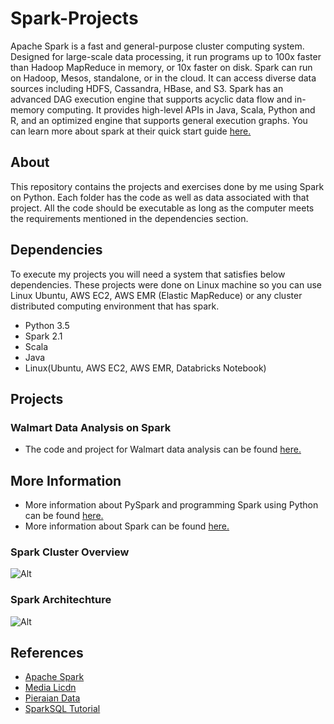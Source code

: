 # Spark-Projects
Apache Spark is a fast and general-purpose cluster computing system. Designed for large-scale data processing, it run programs up to 100x faster than Hadoop MapReduce in memory, or 10x faster on disk. Spark can run on Hadoop, Mesos, standalone, or in the cloud. It can access diverse data sources including HDFS, Cassandra, HBase, and S3. Spark has an advanced DAG execution engine that supports acyclic data flow and in-memory computing. It provides high-level APIs in Java, Scala, Python and R, and an optimized engine that supports general execution graphs. You can learn more about spark at their quick start guide [here.](http://spark.apache.org/docs/latest/quick-start.html)

## About
This repository contains the projects and exercises done by me using Spark on Python. Each folder has the code as well as data associated with that project. All the code should be executable as long as the computer meets the requirements mentioned in the dependencies section.

## Dependencies
To execute my projects you will need a system that satisfies below dependencies. These projects were done on Linux machine so you can use Linux Ubuntu, AWS EC2, AWS EMR (Elastic MapReduce) or any cluster distributed computing environment that has spark.
- Python 3.5
- Spark 2.1
- Scala
- Java
- Linux(Ubuntu, AWS EC2, AWS EMR, Databricks Notebook)

## Projects

### Walmart Data Analysis on Spark
- The code and project for Walmart data analysis can be found [here.](https://github.com/jubins/Spark-Projects/blob/master/Spark_Walmart_Data_Analysis_Project/Spark%20Walmart%20Data%20Analysis%20Project.ipynb)

## More Information 
- More information about PySpark and programming Spark using Python can be found [here.](https://spark.apache.org/docs/0.9.1/python-programming-guide.html)
- More information about Spark can be found [here.](http://spark.apache.org/)

### Spark Cluster Overview
![Alt](https://spark.apache.org/docs/latest/img/cluster-overview.png)

### Spark Architechture
![Alt](https://media.licdn.com/mpr/mpr/shrinknp_800_800/AAEAAQAAAAAAAAb5AAAAJDUwZGZmZWEwLWNhZGEtNDc4NC1hOTkyLTVjMTNiYmUzNjVmNw.png)

## References
- [Apache Spark](https://spark.apache.org/)
- [Media Licdn](https://media.licdn.com/)
- [Pieraian Data](http://www.pieriandata.com/)
- [SparkSQL Tutorial](https://www.tutorialspoint.com/spark_sql/spark_sql_quick_guide.htm)
